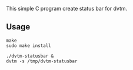 This simple C program create status bar for dvtm.

Usage
-----

	make
	sudo make install
	
	./dvtm-statusbar &
	dvtm -s /tmp/dvtm-statusbar
